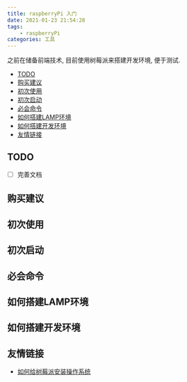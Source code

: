 ```yaml
---
title: raspberryPi 入门
date: 2021-01-23 21:54:28
tags:
    - raspberryPi
categories: 工具
---
```


之前在储备前端技术, 目前使用树莓派来搭建开发环境, 便于测试.

<!-- more -->

- [TODO](#todo)
- [购买建议](#购买建议)
- [初次使用](#初次使用)
- [初次启动](#初次启动)
- [必会命令](#必会命令)
- [如何搭建LAMP环境](#如何搭建lamp环境)
- [如何搭建开发环境](#如何搭建开发环境)
- [友情链接](#友情链接)

## TODO

- [ ] 完善文档

## 购买建议

## 初次使用

## 初次启动

## 必会命令

## 如何搭建LAMP环境

## 如何搭建开发环境

## 友情链接

- [如何给树莓派安装操作系统](https://zhuanlan.zhihu.com/p/59027897)